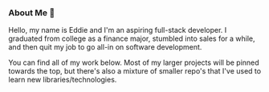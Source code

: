 ### About Me 🧠
Hello, my name is Eddie and I'm an aspiring full-stack developer. I graduated from college as a finance major, stumbled into sales for a while, and then quit my job to go all-in on software development.

You can find all of my work below. Most of my larger projects will be pinned towards the top, but there's also a mixture of smaller repo's that I've used to learn new libraries/technologies.
